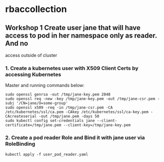 # rbaccollection

## Workshop 1 Create user jane that will have access to pod in her namespace only as reader. And no
access outside of cluster

### 1. Create a kubernetes user with X509 Client Certs by accessing Kubernetes
Master and running commands below:

```
sudo openssl genrsa -out /tmp/jane-key.pem 2048
sudo openssl req -new -key /tmp/jane-key.pem -out /tmp/jane-csr.pem -subj '/CN=jane/O=some-group' 
sudo openssl x509 -req -in /tmp/jane-csr.pem -CA /etc/kubernetes/ssl/ca.pem -CAkey /etc/kubernetes/ssl/ca-key.pem -CAcreateserial -out /tmp/jane.pem -days 50
sudo kubectl config set-credentials jane --client-certificate=/tmp/jane.pem --client-key=/tmp/jane-key.pem
```

### 2. Create a pod reader Role and Bind it with jane user via RoleBinding

```
kubectl apply -f user_pod_reader.yaml
```
